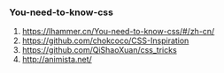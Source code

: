 ### You-need-to-know-css
1.    https://lhammer.cn/You-need-to-know-css/#/zh-cn/
2.    https://github.com/chokcoco/CSS-Inspiration
3.    https://github.com/QiShaoXuan/css_tricks
4.    http://animista.net/
